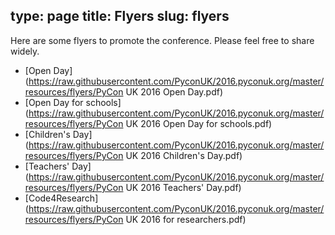 type: page
title: Flyers
slug: flyers
---

Here are some flyers to promote the conference.
Please feel free to share widely.

* [Open Day](https://raw.githubusercontent.com/PyconUK/2016.pyconuk.org/master/resources/flyers/PyCon UK 2016 Open Day.pdf)
* [Open Day for schools](https://raw.githubusercontent.com/PyconUK/2016.pyconuk.org/master/resources/flyers/PyCon UK 2016 Open Day for schools.pdf)
* [Children's Day](https://raw.githubusercontent.com/PyconUK/2016.pyconuk.org/master/resources/flyers/PyCon UK 2016 Children's Day.pdf)
* [Teachers' Day](https://raw.githubusercontent.com/PyconUK/2016.pyconuk.org/master/resources/flyers/PyCon UK 2016 Teachers' Day.pdf)
* [Code4Research](https://raw.githubusercontent.com/PyconUK/2016.pyconuk.org/master/resources/flyers/PyCon UK 2016 for researchers.pdf)
